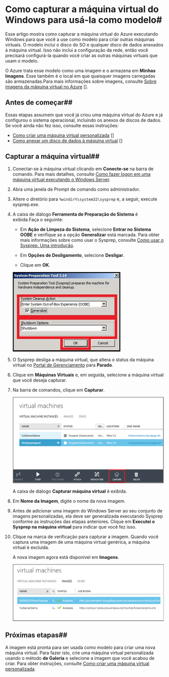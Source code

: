 <properties urlDisplayName="Capture an image" pageTitle="Capturar imagens de máquinas virtuais que executam Windows Server" metaKeywords="Azure capture image vm, capturing vm" description="Saiba como capturar imagem de máquina virtual do Azure que executam Windows Server 2008 R2. " metaCanonical="" services="virtual-machines" documentationCenter="" title="How to Capture an Image of a Virtual Machine Running Windows Server" authors="kathydav" solutions="" manager="timlt" editor="tysonn" />

<tags ms.service="virtual-machines" ms.workload="infrastructure-services" ms.tgt_pltfrm="vm-windows" ms.devlang="na" ms.topic="article" ms.date="11/24/2014" ms.author="kathydav" />

# Como capturar a máquina virtual do Windows para usá-la como modelo#

Esse artigo mostra como capturar a máquina virtual do Azure executando Windows para que você a use como modelo para criar outras máquinas virtuais. O modelo inclui o disco do SO e qualquer disco de dados anexados à máquina virtual. Isso não inclui a configuração da rede, então você precisará configurá-la quando você criar as outras máquinas virtuais que usam o modelo.

O Azure trata esse modelo como uma imagem e o armazena em **Minhas Imagens**. Esse também é o local em que quaisquer imagens carregadas são armazenadas.Para mais informações sobre imagens, consulte [Sobre imagens da máquina virtual no Azure] [].

## Antes de começar##

Essas etapas assumem que você já criou uma máquina virtual do Azure e já configurou o sistema operacional, incluindo os anexos de discos de dados. Se você ainda não fez isso, consulte essas instruções:

- [Como criar uma máquina virtual personalizada] []
- [Como anexar um disco de dados à máquina virtual] []

## Capturar a máquina virtual##

1. Conectar-se à máquina virtual clicando em **Conecte-se** na barra de comando. Para mais detalhes, consulte [ Como fazer logon em uma máquina virtual executando o Windows Server][].

2.	Abra uma janela de Prompt de comando como administrador.


3.	Altere o diretório para `%windir%\system32\sysprep` e, a seguir, execute sysprep.exe.


4. 	A caixa de diálogo **Ferramenta de Preparação do Sistema** é exibida.Faça o seguinte:


	- Em **Ação de Limpeza do Sistema**, selecione **Entrar no Sistema OOBE** e verifique se a opção **Generalizar** está marcada. Para obter mais informações sobre como usar o Sysprep, consulte [Como usar o Sysprep: Uma introdução][].

	- Em **Opções de Desligamento**, selecione **Desligar**.

	- Clique em **OK**.

	![Run Sysprep](./media/virtual-machines-capture-image-windows-server/SysprepGeneral.png)

7.	O Sysprep desliga a máquina virtual, que altera o status da máquina virtual no [Portal de Gerenciamento](http://manage.windowsazure.com) para **Parado**.


8.	Clique em **Máquinas Virtuais** e, em seguida, selecione a máquina virtual que você deseja capturar.

9.	Na barra de comandos, clique em **Capturar**.

	![Capture virtual machine](./media/virtual-machines-capture-image-windows-server/CaptureVM.png)

	A caixa de diálogo **Capturar máquina virtual** é exibida.

10.	Em **Nome da Imagem**, digite o nome da nova imagem.

11.	Antes de adicionar uma imagem do Windows Server ao seu conjunto de imagens personalizadas, ela deve ser generalizada executando Sysprep conforme as instruções das etapas anteriores. Clique em **Executei o Sysprep na máquina virtual** para indicar que você fez isso.

12.	Clique na marca de verificação para capturar a imagem. Quando você captura uma imagem de uma máquina virtual genérica, a máquina virtual é excluída.

	A nova imagem agora está disponível em **Imagens**.

	![Image capture successful](./media/virtual-machines-capture-image-windows-server/VMCapturedImageAvailable.png)

## Próximas etapas##
A imagem está pronta para ser usada como modelo para criar uma nova máquina virtual. Para fazer isto, crie uma máquina virtual personalizada usando o método **de Galeria** e selecione a imagem que você acabou de criar. Para obter instruções, consulte [Como criar uma máquina virtual personalizada][].

	
[Sobre imagens da máquina virtual no Azure]: http://msdn.microsoft.com/pt-br/library/azure/dn790290.aspx
[Como criar uma máquina virtual personalizada]: ../virtual-machines-create-custom/
[Como anexar um disco de dados à máquina virtual]: ../storage-windows-attach-disk/
[ Como fazer logon em uma máquina virtual executando o Windows Server]: http://www.windowsazure.com/pt-br/manage/windows/how-to-guides/log-on-a-windows-vm/
[Como usar o Sysprep: Uma introdução]: http://technet.microsoft.com/pt-br/library/bb457073.aspx
[Executar o Sysprep.exe]: ./media/virtual-machines-capture-image-windows-server/SysprepCommand.png
[Inserir as opções de Sysprep.exe]: ./media/virtual-machines-capture-image-windows-server/SysprepGeneral.png
[A máquina virtual é parada]: ./media/virtual-machines-capture-image-windows-server/SysprepStopped.png
[Capturar uma imagem da máquina virtual]: ./media/virtual-machines-capture-image-windows-server/CaptureVM.png
[Digitar o nome da imagem]: ./media/virtual-machines-capture-image-windows-server/Capture.png
[Captura de imagem bem-sucedida]: ./media/virtual-machines-capture-image-windows-server/CaptureSuccess.png
[Usar a imagem capturada]: ./media/virtual-machines-capture-image-windows-server/MyImagesWindows.png

<!--HONumber=35.1-->
